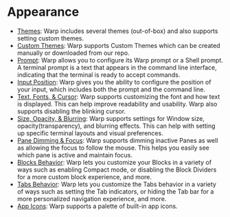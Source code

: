 # Appearance

- [Themes](/terminal/appearance/themes.md): Warp includes several themes (out-of-box) and also supports setting custom themes.
- [Custom Themes](/terminal/appearance/custom-themes.md): Warp supports Custom Themes which can be created manually or downloaded from our repo.
- [Prompt](/terminal/appearance/prompt.md): Warp allows you to configure its Warp prompt or a Shell prompt. A terminal prompt is a text that appears in the command line interface, indicating that the terminal is ready to accept commands.
- [Input Position](/terminal/appearance/input-position.md): Warp gives you the ability to configure the position of your input, which includes both the prompt and the command line.
- [Text, Fonts, & Cursor](/terminal/appearance/text-fonts-cursor.md): Warp supports customizing the font and how text is displayed. This can help improve readability and usability. Warp also supports disabling the blinking cursor.
- [Size, Opacity, & Blurring](/terminal/appearance/size-opacity-blurring.md): Warp supports settings for Window size, opacity(transparency), and blurring effects. This can help with setting up specific terminal layouts and visual preferences.
- [Pane Dimming & Focus](/terminal/appearance/pane-dimming.md): Warp supports dimming inactive Panes as well as allowing the focus to follow the mouse. This helps you easily see which pane is active and maintain focus.
- [Blocks Behavior](/terminal/appearance/blocks-behavior.md): Warp lets you customize your Blocks in a variety of ways such as enabling Compact mode, or disabling the Block Dividers for a more custom block experience, and more.
- [Tabs Behavior](/terminal/appearance/tabs-behavior.md): Warp lets you customize the Tabs behavior in a variety of ways such as setting the Tab indicators, or  hiding the Tab bar for a more personalized navigation experience, and more.
- [App Icons](/terminal/appearance/app-icons.md): Warp supports a palette of built-in app icons.